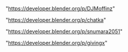 "https://developer.blender.org/p/DJMoffinz"

"https://developer.blender.org/p/chatka"

"https://developer.blender.org/p/snumara2051"

"https://developer.blender.org/p/givingx"

 
